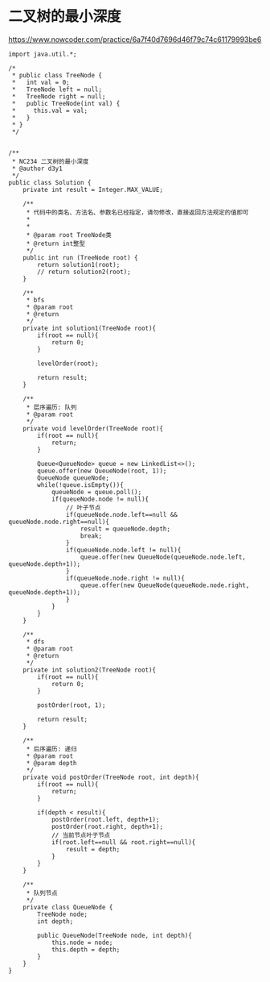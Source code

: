 # 二叉树的最小深度
https://www.nowcoder.com/practice/6a7f40d7696d46f79c74c61179993be6

    import java.util.*;
    
    /*
     * public class TreeNode {
     *   int val = 0;
     *   TreeNode left = null;
     *   TreeNode right = null;
     *   public TreeNode(int val) {
     *     this.val = val;
     *   }
     * }
     */
    
    
    /**
     * NC234 二叉树的最小深度
     * @author d3y1
     */
    public class Solution {
        private int result = Integer.MAX_VALUE;
    
        /**
         * 代码中的类名、方法名、参数名已经指定，请勿修改，直接返回方法规定的值即可
         *
         *
         * @param root TreeNode类
         * @return int整型
         */
        public int run (TreeNode root) {
            return solution1(root);
            // return solution2(root);
        }
    
        /**
         * bfs
         * @param root
         * @return
         */
        private int solution1(TreeNode root){
            if(root == null){
                return 0;
            }
    
            levelOrder(root);
    
            return result;
        }
    
        /**
         * 层序遍历: 队列
         * @param root
         */
        private void levelOrder(TreeNode root){
            if(root == null){
                return;
            }
    
            Queue<QueueNode> queue = new LinkedList<>();
            queue.offer(new QueueNode(root, 1));
            QueueNode queueNode;
            while(!queue.isEmpty()){
                queueNode = queue.poll();
                if(queueNode.node != null){
                    // 叶子节点
                    if(queueNode.node.left==null && queueNode.node.right==null){
                        result = queueNode.depth;
                        break;
                    }
                    if(queueNode.node.left != null){
                        queue.offer(new QueueNode(queueNode.node.left, queueNode.depth+1));
                    }
                    if(queueNode.node.right != null){
                        queue.offer(new QueueNode(queueNode.node.right, queueNode.depth+1));
                    }
                }
            }
        }
    
        /**
         * dfs
         * @param root
         * @return
         */
        private int solution2(TreeNode root){
            if(root == null){
                return 0;
            }
    
            postOrder(root, 1);
    
            return result;
        }
    
        /**
         * 后序遍历: 递归
         * @param root
         * @param depth
         */
        private void postOrder(TreeNode root, int depth){
            if(root == null){
                return;
            }
    
            if(depth < result){
                postOrder(root.left, depth+1);
                postOrder(root.right, depth+1);
                // 当前节点叶子节点
                if(root.left==null && root.right==null){
                    result = depth;
                }
            }
        }
    
        /**
         * 队列节点
         */
        private class QueueNode {
            TreeNode node;
            int depth;
    
            public QueueNode(TreeNode node, int depth){
                this.node = node;
                this.depth = depth;
            }
        }
    }
    

